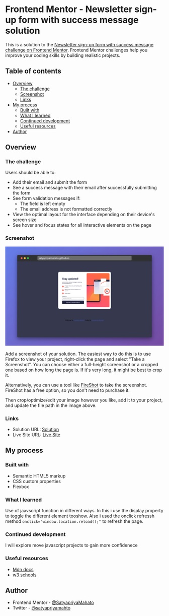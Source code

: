 # Frontend Mentor - Newsletter sign-up form with success message solution

This is a solution to the [Newsletter sign-up form with success message challenge on Frontend Mentor](https://www.frontendmentor.io/challenges/newsletter-signup-form-with-success-message-3FC1AZbNrv). Frontend Mentor challenges help you improve your coding skills by building realistic projects. 

## Table of contents

- [Overview](#overview)
  - [The challenge](#the-challenge)
  - [Screenshot](#screenshot)
  - [Links](#links)
- [My process](#my-process)
  - [Built with](#built-with)
  - [What I learned](#what-i-learned)
  - [Continued development](#continued-development)
  - [Useful resources](#useful-resources)
- [Author](#author)

## Overview

### The challenge

Users should be able to:

- Add their email and submit the form
- See a success message with their email after successfully submitting the form
- See form validation messages if:
  - The field is left empty
  - The email address is not formatted correctly
- View the optimal layout for the interface depending on their device's screen size
- See hover and focus states for all interactive elements on the page

### Screenshot

![](./assets/images/screenshot.jpg)

Add a screenshot of your solution. The easiest way to do this is to use Firefox to view your project, right-click the page and select "Take a Screenshot". You can choose either a full-height screenshot or a cropped one based on how long the page is. If it's very long, it might be best to crop it.

Alternatively, you can use a tool like [FireShot](https://getfireshot.com/) to take the screenshot. FireShot has a free option, so you don't need to purchase it. 

Then crop/optimize/edit your image however you like, add it to your project, and update the file path in the image above.


### Links

- Solution URL: [Solution](https://github.com/SatyapriyaMahato/news-letter-signup-with-success-page)
- Live Site URL: [Live Site](https://satyapriyamahato.github.io/news-letter-signup-with-success-page/)

## My process

### Built with

- Semantic HTML5 markup
- CSS custom properties
- Flexbox


### What I learned

Use of jaavscript function in different ways. In this i use the display property to toggle the different element tooshow. Also i used the  onclick refressh method ``` onclick="window.location.reload();" ``` to refresh the page.


### Continued development

I will explore move javascript projects to gain more confidenece


### Useful resources

- [Mdn docs](https://developer.mozilla.org/en-US/)
- [w3 schools](https://www.w3schools.com/)


## Author

- Frontend Mentor - [@SatyapriyaMahato](https://www.frontendmentor.io/profile/SatyapriyaMahato)
- Twitter - [@satyapriyamahto](https://www.twitter.com/satyapriyamahto)


